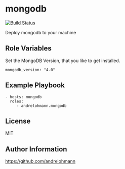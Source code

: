 mongodb
=======

[![Build Status](https://travis-ci.org/andrelohmann/ansible-role-mongodb.svg?branch=master)](https://travis-ci.org/andrelohmann/ansible-role-mongodb)

Deploy mongodb to your machine

Role Variables
--------------

Set the MongoDB Version, that you like to get installed.

    mongodb_version: "4.0"

Example Playbook
----------------

    - hosts: mongodb
      roles:
         - andrelohmann.mongodb

License
-------

MIT

Author Information
------------------

https://github.com/andrelohmann
